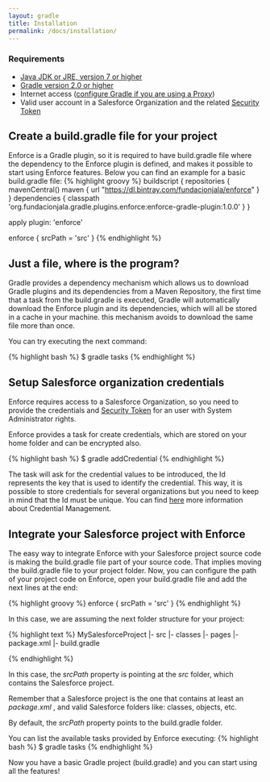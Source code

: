 ```yaml
---
layout: gradle
title: Installation
permalink: /docs/installation/
---
```



### Requirements
 * [Java JDK or JRE, version 7 or higher](http://java.com/en/)
 * [Gradle version 2.0 or higher](https://gradle.org/docs/current/userguide/installation.html)
 * Internet access ([configure Gradle if you are using a Proxy](https://gradle.org/docs/current/userguide/build_environment.html))
 * Valid user account in a Salesforce Organization and the related [Security Token](https://help.salesforce.com/apex/HTViewHelpDoc?id=user_security_token.htm)

## Create a build.gradle file for your project

Enforce is a Gradle plugin, so it is required to have build.gradle file where the dependency to the Enforce plugin is defined, and makes it possible to start using Enforce features. Below you can find an example for a basic build.gradle  file:
{% highlight groovy %}
   buildscript {
       repositories {
           mavenCentral()
           maven {
                url "https://dl.bintray.com/fundacionjala/enforce"
           }
       }
       dependencies {
           classpath 'org.fundacionjala.gradle.plugins.enforce:enforce-gradle-plugin:1.0.0'
       }
   }
   
   apply plugin: 'enforce'
   
   enforce {
     srcPath = 'src'
   }
{% endhighlight %}

## Just a file, where is the program?
Gradle provides a dependency mechanism which allows us to download  Gradle plugins and its dependencies from a Maven Repository, the first time that a task from the build.gradle  is executed, Gradle will automatically download  the Enforce plugin and its dependencies, which will all be stored  in a cache in your machine. this mechanism  avoids to download  the same file more than once.

You can try executing the next command:

{% highlight bash %}
   $ gradle tasks
{% endhighlight %}


## Setup Salesforce organization credentials
Enforce requires access to a Salesforce Organization, so you need to provide the credentials and [Security Token](https://help.salesforce.com/apex/HTViewHelpDoc?id=user_security_token.htm) for an user with System Administrator rights.

Enforce provides a task for create credentials, which are stored on your home folder and can be encrypted also.

{% highlight bash %}
   $ gradle addCredential
{% endhighlight %}


The task will ask for the credential values to be introduced, the Id represents the key that is used to identify the credential. This way, it is possible to store credentials for several organizations but you need to keep in mind that the Id must be unique. You can find <a href="{{ site.url }}/docs/credentials/" target="_blank">here</a> more information about Credential  Management.

## Integrate your Salesforce project with Enforce

The easy way to integrate Enforce with your Salesforce project source code is making the build.gradle file part of your source code. That implies moving the build.gradle  file to your project folder.
Now, you can configure the path of your project code on Enforce, open your build.gradle file and add the next lines at the end:

{% highlight groovy %}
  enforce {
    srcPath = 'src'
  }
{% endhighlight %}

In this case, we are assuming the next folder structure for your project:

{% highlight text %}
MySalesforceProject
|- src
   |- classes
   |- pages
   |- package.xml
|- build.gradle
  
{% endhighlight %}

In this case, the _srcPath_ property is pointing at the _src_ folder, which contains the Salesforce project.

<div class="note info">
  <p>Remember that a Salesforce project is the one that contains at least an <em>package.xml</em> , and valid Salesforce folders like: classes, objects, etc.</p>
</div>

By default, the _srcPath_ property points to the build.gradle folder.

You can list the available tasks provided by Enforce executing:
{% highlight bash %}
   $ gradle tasks
{% endhighlight %}

Now you have a basic Gradle project (build.gradle) and you can start using all the features!
